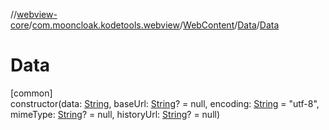 //[webview-core](../../../../index.md)/[com.mooncloak.kodetools.webview](../../index.md)/[WebContent](../index.md)/[Data](index.md)/[Data](-data.md)

# Data

[common]\
constructor(data: [String](https://kotlinlang.org/api/latest/jvm/stdlib/kotlin/-string/index.html), baseUrl: [String](https://kotlinlang.org/api/latest/jvm/stdlib/kotlin/-string/index.html)? = null, encoding: [String](https://kotlinlang.org/api/latest/jvm/stdlib/kotlin/-string/index.html) = &quot;utf-8&quot;, mimeType: [String](https://kotlinlang.org/api/latest/jvm/stdlib/kotlin/-string/index.html)? = null, historyUrl: [String](https://kotlinlang.org/api/latest/jvm/stdlib/kotlin/-string/index.html)? = null)

